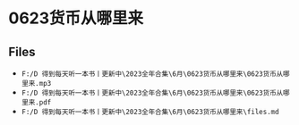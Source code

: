 # 0623货币从哪里来

## Files

- `F:/D 得到每天听一本书丨更新中\2023全年合集\6月\0623货币从哪里来\0623货币从哪里来.mp3`
- `F:/D 得到每天听一本书丨更新中\2023全年合集\6月\0623货币从哪里来\0623货币从哪里来.pdf`
- `F:/D 得到每天听一本书丨更新中\2023全年合集\6月\0623货币从哪里来\files.md`
